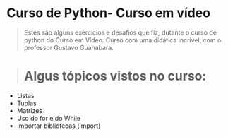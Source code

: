 # Curso de Python- Curso em vídeo

> Estes são alguns exercícios e desafios que fiz, dutante o curso de python do Curso em Vídeo.
> Curso com uma didática incrível, com o professor Gustavo Guanabara.

> # Algus tópicos vistos no curso:
- Listas
- Tuplas
- Matrizes
- Uso do for e do While
- Importar bibliotecas (import)
